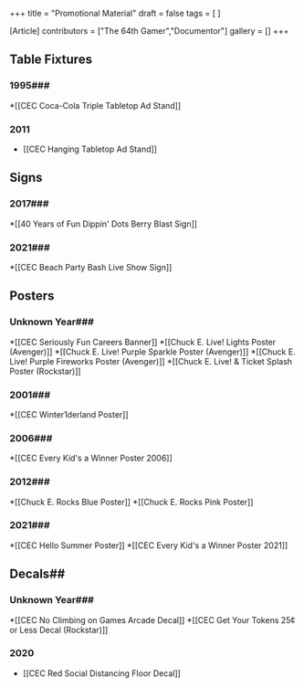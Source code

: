 +++
title = "Promotional Material"
draft = false
tags = [ ]

[Article]
contributors = ["The 64th Gamer","Documentor"]
gallery = []
+++
##  Table Fixtures ## 

### 1995### 
*[[CEC Coca-Cola Triple Tabletop Ad Stand]]

###  2011 ### 

* [[CEC Hanging Tabletop Ad Stand]]

##  Signs ## 

### 2017### 
*[[40 Years of Fun Dippin' Dots Berry Blast Sign]]
### 2021### 
*[[CEC Beach Party Bash Live Show Sign]]

##  Posters ## 

### Unknown Year### 
*[[CEC Seriously Fun Careers Banner]]
*[[Chuck E. Live! Lights Poster (Avenger)]]
*[[Chuck E. Live! Purple Sparkle Poster (Avenger)]]
*[[Chuck E. Live! Purple Fireworks Poster (Avenger)]]
*[[Chuck E. Live! & Ticket Splash Poster (Rockstar)]]
### 2001### 
*[[CEC Winter1derland Poster]]
### 2006### 
*[[CEC Every Kid's a Winner Poster 2006]]
### 2012### 
*[[Chuck E. Rocks Blue Poster]]
*[[Chuck E. Rocks Pink Poster]]
### 2021### 
*[[CEC Hello Summer Poster]]
*[[CEC Every Kid's a Winner Poster 2021]]
## Decals## 
### Unknown Year### 
*[[CEC No Climbing on Games Arcade Decal]]
*[[CEC Get Your Tokens 25¢ or Less Decal (Rockstar)]]

###  2020 ### 

* [[CEC Red Social Distancing Floor Decal]]